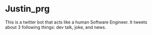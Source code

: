 # Justin_prg

This is a twitter bot that acts like a human Software Engineer.
It tweets about 3 following things: dev talk, joke, and news.


